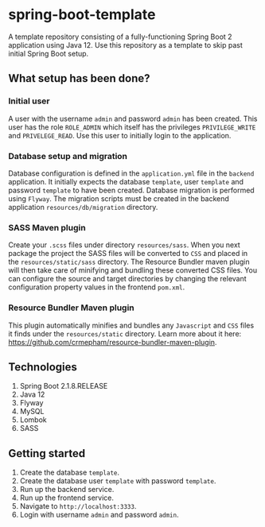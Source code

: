 # spring-boot-template
A template repository consisting of a fully-functioning Spring Boot 2 application using Java 12. Use this repository as a template to skip past initial Spring Boot setup.

## What setup has been done?

### Initial user
A user with the username `admin` and password `admin` has been created. This user has the role `ROLE_ADMIN` which itself has the privileges `PRIVILEGE_WRITE` and `PRIVELEGE_READ`. Use this user to initially login to the application.

### Database setup and migration
Database configuration is defined in the `application.yml` file in the `backend` application. It initially expects the database `template`, user `template` and password `template` to have been created. Database migration is performed using `Flyway`. The migration scripts must be created in the backend application `resources/db/migration` directory.

### SASS Maven plugin
Create your `.scss` files under directory `resources/sass`. When you next package the project the SASS files will be converted to `CSS` and placed in the `resources/static/sass` directory. The Resource Bundler maven plugin will then take care of minifying and bundling these converted CSS files. You can configure the source and target directories by changing the relevant configuration property values in the frontend `pom.xml`.

### Resource Bundler Maven plugin
This plugin automatically minifies and bundles any `Javascript` and `CSS` files it finds under the `resources/static` directory. Learn more about it here: https://github.com/crmepham/resource-bundler-maven-plugin.

## Technologies
1. Spring Boot 2.1.8.RELEASE
2. Java 12
3. Flyway
4. MySQL
5. Lombok
6. SASS

## Getting started
1. Create the database `template`.
2. Create the database user `template` with password `template`.
3. Run up the backend service.
4. Run up the frontend service.
5. Navigate to `http://localhost:3333`.
6. Login with username `admin` and password `admin`.
